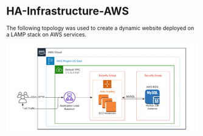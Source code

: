 # HA-Infrastructure-AWS

The following topology was used to create a dynamic website deployed on a LAMP stack on AWS services.

![alt text](Images/HA-Topology.PNG)
